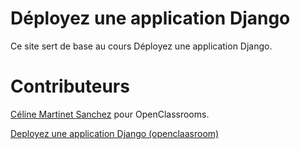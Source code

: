 # Déployez une application Django

Ce site sert de base au cours Déployez une application Django. 

# Contributeurs

[Céline Martinet Sanchez](https://github.com/celine-m-s) pour OpenClassrooms.

[Deployez une application Django (openclaasroom)](https://openclassrooms.com/fr/courses/4425101-deployez-une-application-django/4688221-decouvrez-ladministration-systeme)
